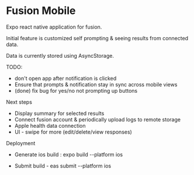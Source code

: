 # Fusion Mobile

Expo react native application for fusion.

Initial feature is customized self prompting & seeing results from connected data.

Data is currently stored using AsyncStorage.

TODO:

- don't open app after notification is clicked
- Ensure that prompts & notification stay in sync across mobile views
- (done) fix bug for yes/no not prompting up buttons

Next steps

- Display summary for selected results
- Connect fusion account & periodically upload logs to remote storage
- Apple health data connection
- UI - swipe for more (edit/delete/view responses)

Deployment

- Generate ios build : expo build --platform ios

- Submit build - eas submit --platform ios
